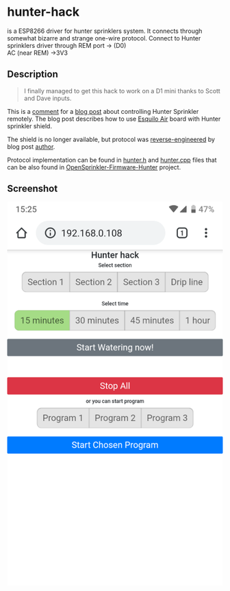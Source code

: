 # hunter-hack

is a ESP8266 driver for hunter sprinklers system. It connects through somewhat bizarre and strange one-wire protocol.
Connect to Hunter sprinklers driver through 
REM port -> (D0)  
AC (near REM) ->3V3
## Description

> I finally managed to get this hack to work on a D1 mini thanks to Scott and Dave inputs.

This is a [comment] for a [blog post] about controlling Hunter Sprinkler remotely.
The blog post describes how to use [Esquilo Air] board with Hunter sprinkler shield.

The shield is no longer available, but protocol was [reverse-engineered] by blog post [author].

Protocol implementation can be found in [hunter.h] and [hunter.cpp] files that can be also found in [OpenSprinkler-Firmware-Hunter] project.

## Screenshot  
[![screenshot](./screenshot.png)](./screenshot.png) 

[OpenSprinkler-Firmware-Hunter]: https://github.com/seb821/OpenSprinkler-Firmware-Hunter
[hunter.h]: https://github.com/seb821/OpenSprinkler-Firmware-Hunter/blob/master/hunter.h
[hunter.cpp]: https://github.com/seb821/OpenSprinkler-Firmware-Hunter/blob/master/hunter.cpp
[blog post]: https://www.hackster.io/sshumate/hunter-sprinkler-wifi-remote-control-4ea918
[Esquilo Air]: https://eu.mouser.com/new/esquilo/esquilo-air/
[reverse-engineered]: https://www.hackster.io/sshumate/hunter-sprinkler-wifi-remote-control-4ea918#comment_11558
[author]: https://www.hackster.io/sshumate
[comment]: https://www.hackster.io/sshumate/hunter-sprinkler-wifi-remote-control-4ea918#comment_68584
